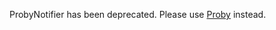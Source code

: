 ProbyNotifier has been deprecated.  Please use [Proby](https://github.com/signal/proby-ruby) instead.
